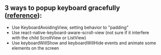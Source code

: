 ## 3 ways to popup keyboard gracefully ([reference](https://medium.freecodecamp.com/how-to-make-your-react-native-app-respond-gracefully-when-the-keyboard-pops-up-7442c1535580)):
- Use KeyboardAvoidingView, setting behavior to "padding"
- Use react-native-keyboard-aware-scroll-view (not sure if it interfere with the child ScrollView or ListView)
- Use keyboardWillShow and keyboardWillHide events and animate some elements on the screen

